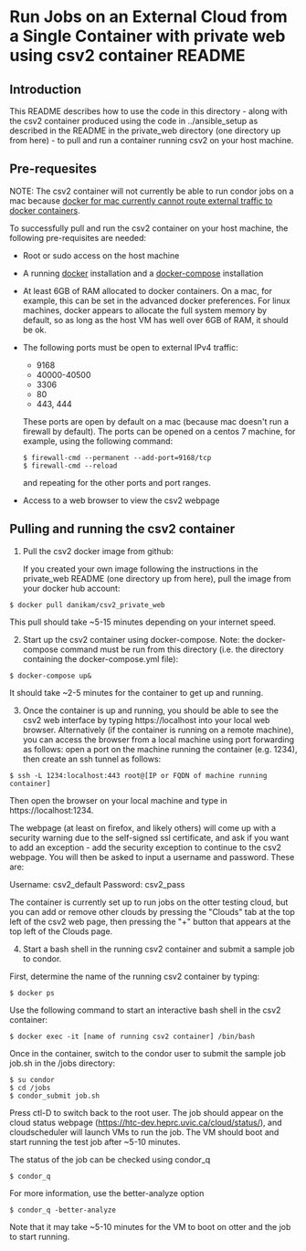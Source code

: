 # Run Jobs on an External Cloud from a Single Container with private web using csv2 container README

## Introduction

This README describes how to use the code in this directory - along with the csv2 container produced using the code in ../ansible_setup as described in the README in the private_web directory (one directory up from here) - to pull and run a container running csv2 on your host machine.

## Pre-requesites

NOTE: The csv2 container will not currently be able to run condor jobs on a mac because [docker for mac currently cannot route external traffic to docker containers](https://docs.docker.com/docker-for-mac/networking/#httphttps-proxy-support).

To successfully pull and run the csv2 container on your host machine, the following pre-requisites are needed:

* Root or sudo access on the host machine
* A running [docker](https://runnable.com/docker/install-docker-on-linux) installation and a [docker-compose](https://docs.docker.com/v17.09/compose/install/) installation
* At least 6GB of RAM allocated to docker containers. On a mac, for example, this can be set in the advanced docker preferences. For linux machines, docker appears to allocate the full system memory by default, so as long as the host VM has well over 6GB of RAM, it should be ok. 
* The following ports must be open to external IPv4 traffic:
  * 9168 
  * 40000-40500
  * 3306
  * 80
  * 443, 444
  
  These ports are open by default on a mac (because mac doesn't run a firewall by default). The ports can be opened on a centos 7 machine, for example, using the following command:
  ~~~~
  $ firewall-cmd --permanent --add-port=9168/tcp
  $ firewall-cmd --reload
  ~~~~
  and repeating for the other ports and port ranges.
  
* Access to a web browser to view the csv2 webpage

## Pulling and running the csv2 container

1. Pull the csv2 docker image from github:

   If you created your own image following the instructions in the private_web README (one directory up from here), pull the image from your docker hub account:

  ~~~~
  $ docker pull danikam/csv2_private_web
  ~~~~
  
  This pull should take ~5-15 minutes depending on your internet speed.
  
2. Start up the csv2 container using docker-compose. Note: the docker-compose command must be run from this directory (i.e. the directory containing the docker-compose.yml file):

  ~~~~
  $ docker-compose up&
  ~~~~
  
  It should take ~2-5 minutes for the container to get up and running.
  
3. Once the container is up and running, you should be able to see the csv2 web interface by typing https://localhost into your local web browser. Alternatively (if the container is running on a remote machine), you can access the browser from a local machine using port forwarding as follows: open a port on the machine running the container (e.g. 1234), then create an ssh tunnel as follows:

~~~~
$ ssh -L 1234:localhost:443 root@[IP or FQDN of machine running container]
~~~~

Then open the browser on your local machine and type in https://localhost:1234.

The webpage (at least on firefox, and likely others) will come up with a security warning due to the self-signed ssl certificate, and ask if you want to add an exception - add the security exception to continue to the csv2 webpage. You will then be asked to input a username and password. These are:

Username: csv2_default
Password: csv2_pass

  The container is currently set up to run jobs on the otter testing cloud, but you can add or remove other clouds by pressing the "Clouds" tab at the top left of the csv2 web page, then pressing the "+" button that appears at the top left of the Clouds page.

4. Start a bash shell in the running csv2 container and submit a sample job to condor.

  First, determine the name of the running csv2 container by typing:
  
  ~~~~
  $ docker ps
  ~~~~
  
  
  
  Use the following command to start an interactive bash shell in the csv2 container:
  
  ~~~~
  $ docker exec -it [name of running csv2 container] /bin/bash
  ~~~~
  
  Once in the container, switch to the condor user to submit the sample job job.sh in the /jobs directory:
  
  ~~~~
  $ su condor
  $ cd /jobs
  $ condor_submit job.sh
  ~~~~
  
   Press ctl-D to switch back to the root user. The job should appear on the cloud status webpage (https://htc-dev.heprc.uvic.ca/cloud/status/), and cloudscheduler will launch VMs to run the job. The VM should boot and start running the test job after ~5-10 minutes. 

  The status of the job can be checked using condor_q

  ~~~~
  $ condor_q
  ~~~~

  For more information, use the better-analyze option
  ~~~~
  $ condor_q -better-analyze
  ~~~~

  Note that it may take ~5-10 minutes for the VM to boot on otter and the job to start running.
